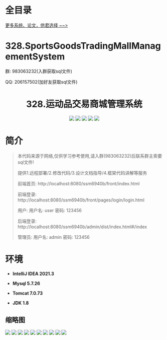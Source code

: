 # 全目录

[更多系统、论文，供君选择 ~~>](https://www.bitwise.net.cn)

# 328.SportsGoodsTradingMallManagementSystem

<p>群: 983063232(入群获取sql文件)</p>
<p>QQ: 206157502(加好友获取sql文件)</p>

<p><h1 align="center">328.运动品交易商城管理系统</h1></p>


<p align="center">
	<img src="https://img.shields.io/badge/jdk-1.8-orange.svg"/>
    <img src="https://img.shields.io/badge/spring-5.x-lightgrey.svg"/>
    <img src="https://img.shields.io/badge/springmvc-3.x-blue.svg"/>
    <img src="https://img.shields.io/badge/mybatis-5.x-yellow.svg"/>
    <img src="https://img.shields.io/badge/vue-3.x-blue.svg"/>
</p>

# 简介

> 本代码来源于网络,仅供学习参考使用,请入群(983063232)后联系群主索要sql文件!
>
> 提供1.远程部署/2.修改代码/3.设计文档指导/4.框架代码讲解等服务
>
> 前端首页: http://localhost:8080/ssm6940b/front/index.html
>
> 前端登录: http://localhost:8080/ssm6940b/front/pages/login/login.html
>
> 用户: 用户名: user 密码: 123456
>
> 后端登录: http://localhost:8080/ssm6940b/admin/dist/index.html#/index
>
> 管理员: 用户名: admin 密码: 123456
>

# 环境

- <b>IntelliJ IDEA 2021.3</b>

- <b>Mysql 5.7.26</b>

- <b>Tomcat 7.0.73</b>

- <b>JDK 1.8</b>




## 缩略图

![](https://bitwise.oss-cn-heyuan.aliyuncs.com/2024/9/10/5fab5014-89a2-4a6b-8af7-5cf10ef7476f.png)
![](https://bitwise.oss-cn-heyuan.aliyuncs.com/2024/9/10/57fbd442-c05e-4abb-8923-1ee4c2c4f1b6.png)
![](https://bitwise.oss-cn-heyuan.aliyuncs.com/2024/9/10/7be97a3a-ec18-410f-bfe9-cfae9f34ce6e.png)
![](https://bitwise.oss-cn-heyuan.aliyuncs.com/2024/9/10/9ec8087b-5ae9-4113-b6bb-693e2f52686b.png)
![](https://bitwise.oss-cn-heyuan.aliyuncs.com/2024/9/10/fda5ad15-bc19-41b3-a810-025505eda600.png)
![](https://bitwise.oss-cn-heyuan.aliyuncs.com/2024/9/10/7a17c639-077c-46a1-861c-286d09bc0252.png)
![](https://bitwise.oss-cn-heyuan.aliyuncs.com/2024/9/10/f85b560f-e396-4fac-9cc0-ef938d557a16.png)
![](https://bitwise.oss-cn-heyuan.aliyuncs.com/2024/9/10/58ae8ebe-cc5c-4b98-a9b4-c701bad7bca9.png)
![](https://bitwise.oss-cn-heyuan.aliyuncs.com/2024/9/10/6acc2ed0-f2f5-4e2a-83fb-196c2c814413.png)
![](https://bitwise.oss-cn-heyuan.aliyuncs.com/2024/9/10/fd8c2943-4dfa-42bb-b418-29af91a0e632.png)




